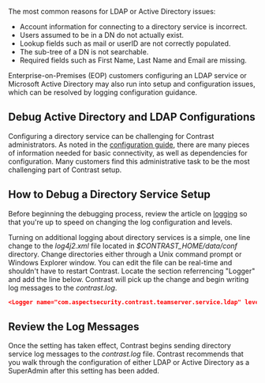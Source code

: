 <!--
title: "Debug the Configuration of Active Directory or LDAP authentication services."
description: "Debugg the Configuration of Active Directory or LDAP authentication services."
tags: "troubleshoot authentication Debug LDAP AD logging"
-->



The most common reasons for LDAP or Active Directory issues:

* Account information for connecting to a directory service is incorrect.
* Users assumed to be in a DN do not actually exist.
* Lookup fields such as mail or userID are not correctly populated.
* The sub-tree of a DN is not searchable.
* Required fields such as First Name, Last Name and Email are missing.

Enterprise-on-Premises (EOP) customers configuring an LDAP service or Microsoft Active Directory may also run into setup and configuration issues, which can be resolved by logging configuration guidance. 

## Debug Active Directory and LDAP Configurations

Configuring a directory service can be challenging for Contrast administrators. As noted in the [configuration guide](installation-setupconfig.html#ts), there are many pieces of information needed for basic connectivity, as well as dependencies for configuration. Many customers find this administrative task to be the most challenging part of Contrast setup.

## How to Debug a Directory Service Setup

Before beginning the debugging process, review the article on [logging](installation-setupconfig.html#log) so that you're up to speed on changing the log configuration and levels.

Turning on additional logging about directory services is a simple, one line change to the *log4j2.xml* file located in *$CONTRAST_HOME/data/conf* directory. Change directories either through a Unix command prompt or Windows Explorer window. You can edit the file can be real-time and shouldn't have to restart Contrast. Locate the section referrencing "Logger" and add the line below. Contrast will pick up the change and begin writing log messages to the *contrast.log*.

```json
<Logger name="com.aspectsecurity.contrast.teamserver.service.ldap" level="TRACE"></Logger>
```

## Review the Log Messages

Once the setting has taken effect, Contrast begins sending directory service log messages to the *contrast.log* file. Contrast recommends that you walk through the configuration of either LDAP or Active Directory as a SuperAdmin after this setting has been added. 